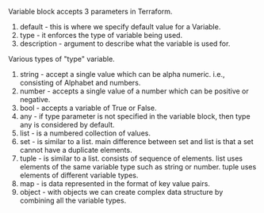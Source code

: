 

Variable block accepts 3 parameters in Terraform.
1. default - this is where we specify default value for a Variable.
2. type - it enforces the type of variable being used.
3. description - argument to describe what the variable is used for.


Various types of "type" variable.
1. string - accept a single value which can be alpha numeric. i.e., consisting of Alphabet and numbers.
2. number - accepts a single value of a number which can be positive or negative.
3. bool - accepts a variable of True or False.
4. any - if type parameter is not specified in the variable block, then type any is considered by default.
5. list - is a numbered collection of values.
6. set - is similar to a list. main difference between set and list is that a set cannot have a duplicate elements.
7. tuple - is similar to a list. consists of sequence of elements. list uses elements of the same variable type such as string or number. tuple uses elements of different variable types.  
8. map - is data represented in the format of key value pairs.
9. object - with objects we can create complex data structure by combining all the variable types.


